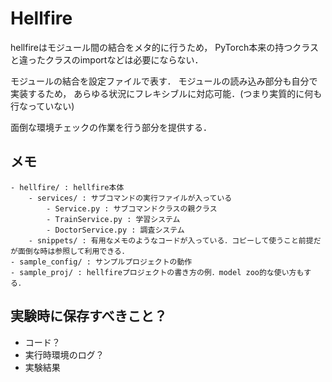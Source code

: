 # Hellfire

hellfireはモジュール間の結合をメタ的に行うため，
PyTorch本来の持つクラスと違ったクラスのimportなどは必要にならない．

モジュールの結合を設定ファイルで表す．
モジュールの読み込み部分も自分で実装するため，
あらゆる状況にフレキシブルに対応可能．(つまり実質的に何も行なっていない)

面倒な環境チェックの作業を行う部分を提供する．

## メモ
```
- hellfire/ : hellfire本体
    - services/ : サブコマンドの実行ファイルが入っている
        - Service.py : サブコマンドクラスの親クラス
        - TrainService.py : 学習システム
        - DoctorService.py : 調査システム
    - snippets/ : 有用なメモのようなコードが入っている．コピーして使うこと前提だが面倒な時は参照して利用できる．
- sample_config/ : サンプルプロジェクトの動作
- sample_proj/ : hellfireプロジェクトの書き方の例．model zoo的な使い方もする．
```

## 実験時に保存すべきこと？
- コード？
- 実行時環境のログ？
- 実験結果
